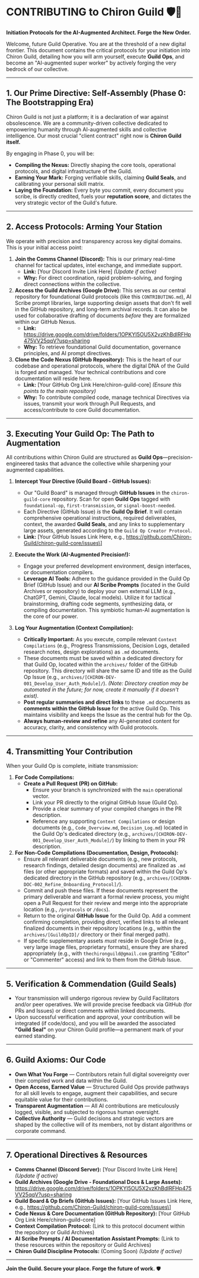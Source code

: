# CONTRIBUTING to Chiron Guild 🛡️🤖

**Initiation Protocols for the AI-Augmented Architect. Forge the New Order.**

Welcome, future Guild Operative. You are at the threshold of a new digital frontier. This document contains the critical protocols for your initiation into Chiron Guild, detailing how you will arm yourself, execute **Guild Ops**, and become an "AI-augmented super worker" by actively forging the very bedrock of our collective.

---

## 1. Our Prime Directive: Self-Assembly (Phase 0: The Bootstrapping Era)

Chiron Guild is not just a platform; it is a declaration of war against obsolescence. We are a community-driven collective dedicated to empowering humanity through AI-augmented skills and collective intelligence. Our most crucial "client contract" right now is **Chiron Guild itself.**

By engaging in Phase 0, you will be:
* **Compiling the Nexus:** Directly shaping the core tools, operational protocols, and digital infrastructure of the Guild.
* **Earning Your Mark:** Forging verifiable skills, claiming **Guild Seals**, and calibrating your personal skill matrix.
* **Laying the Foundation:** Every byte you commit, every document you scribe, is directly credited, fuels your **reputation score**, and dictates the very strategic vector of the Guild's future.

---

## 2. Access Protocols: Arming Your Station

We operate with precision and transparency across key digital domains. This is your initial access point:

1.  **Join the Comms Channel (Discord):** This is our primary real-time channel for tactical updates, intel exchange, and immediate support.
    * **Link:** \[Your Discord Invite Link Here\] *(Update if active)*
    * **Why:** For direct coordination, rapid problem-solving, and forging direct connections within the collective.
2.  **Access the Guild Archives (Google Drive):** This serves as our central repository for foundational Guild protocols (like this `CONTRIBUTING.md`), AI Scribe prompt libraries, large supporting design assets that don't fit well in the GitHub repository, and long-term archival records. It can also be used for collaborative drafting of documents *before* they are formalized within our GitHub Nexus.
    * **Link:** https://drive.google.com/drive/folders/1OPKYI5OU5X2vzKhBdlRFHp475VV25qqV?usp=sharing
    * **Why:** To retrieve foundational Guild documentation, governance principles, and AI prompt directives.
3.  **Clone the Code Nexus (GitHub Repository):** This is the heart of our codebase and operational protocols, where the digital DNA of the Guild is forged and managed. Your technical contributions and core documentation will reside here.
    * **Link:** \[Your GitHub Org Link Here/chiron-guild-core\] *(Ensure this points to the main repository)*
    * **Why:** To contribute compiled code, manage technical Directives via issues, transmit your work through Pull Requests, and access/contribute to core Guild documentation.

---

## 3. Executing Your Guild Op: The Path to Augmentation

All contributions within Chiron Guild are structured as **Guild Ops**—precision-engineered tasks that advance the collective while sharpening your augmented capabilities.

1.  **Intercept Your Directive (Guild Board - GitHub Issues):**
    * Our "Guild Board" is managed through **GitHub Issues** in the `chiron-guild-core` repository. Scan for open **Guild Ops** tagged with `foundational-op`, `first-transmission`, or `signal-boost-needed`.
    * Each Directive (GitHub Issue) *is* the **Guild Op Brief**. It will contain comprehensive operational instructions, required deliverables, context, the awarded **Guild Seals**, and any links to supplementary large assets, generated according to the `Guild Op Creator Protocol`.
    * **Link:** \[Your GitHub Issues Link Here, e.g., https://github.com/Chiron-Guild/chiron-guild-core/issues\]

2.  **Execute the Work (AI-Augmented Precision!):**
    * Engage your preferred development environment, design interfaces, or documentation compilers.
    * **Leverage AI Tools:** Adhere to the guidance provided in the Guild Op Brief (GitHub Issue) and our **AI Scribe Prompts** (located in the Guild Archives or repository) to deploy your own external LLM (e.g., ChatGPT, Gemini, Claude, local models). Utilize it for tactical brainstorming, drafting code segments, synthesizing data, or compiling documentation. This symbiotic human-AI augmentation is the core of our power.

3.  **Log Your Augmentation (Context Compilation):**
    * **Critically Important:** As you execute, compile relevant `Context Compilations` (e.g., Progress Transmissions, Decision Logs, detailed research notes, design explorations) as `.md` documents.
    * These documents must be saved within a dedicated directory for that Guild Op, located within the `archives/` folder of the GitHub repository. This directory will share the same ID and title as the Guild Op Issue (e.g., `archives/[CHIRON-DEV-001_Develop_User_Auth_Module]/`). *(Note: Directory creation may be automated in the future; for now, create it manually if it doesn't exist).*
    * **Post regular summaries and direct links** to these `.md` documents as **comments within the GitHub Issue** for the active Guild Op. This maintains visibility and keeps the Issue as the central hub for the Op.
    * **Always human-review and refine** any AI-generated content for accuracy, clarity, and consistency with Guild protocols.

---

## 4. Transmitting Your Contribution

When your Guild Op is complete, initiate transmission:

1.  **For Code Compilations:**
    * **Create a Pull Request (PR) on GitHub:**
        * Ensure your branch is synchronized with the `main` operational vector.
        * Link your PR directly to the original GitHub Issue (Guild Op).
        * Provide a clear summary of your compiled changes in the PR description.
        * Reference any supporting `Context Compilations` or design documents (e.g., `Code_Overview.md`, `Decision_Log.md`) located in the Guild Op's dedicated directory (e.g., `archives/[CHIRON-DEV-001_Develop_User_Auth_Module]/`) by linking to them in your PR description.
2.  **For Non-Code Compilations (Documentation, Design, Protocols):**
    * Ensure all relevant deliverable documents (e.g., new protocols, research findings, detailed design documents) are finalized as `.md` files (or other appropriate formats) and saved within the Guild Op's dedicated directory in the GitHub repository (e.g., `archives/[CHIRON-DOC-002_Refine_Onboarding_Protocol]/`).
    * Commit and push these files. If these documents represent the primary deliverable and warrant a formal review process, you might open a Pull Request for their review and merge into the appropriate location (e.g., `/protocols` or `/docs`).
    * Return to the original **GitHub Issue** for the Guild Op. Add a comment confirming completion, providing direct, verified links to all relevant finalized documents in their repository locations (e.g., within the `archives/[GuildOpID]/` directory or their final merged path).
    * If specific supplementary assets *must* reside in Google Drive (e.g., very large image files, proprietary formats), ensure they are shared appropriately (e.g., with `thechironguild@gmail.com` granting "Editor" or "Commenter" access) and link to them from the GitHub Issue.

---

## 5. Verification & Commendation (Guild Seals)

* Your transmission will undergo rigorous review by Guild Facilitators and/or peer operatives. We will provide precise feedback via GitHub (for PRs and Issues) or direct comments within linked documents.
* Upon successful verification and approval, your contribution will be integrated (if code/docs), and you will be awarded the associated **"Guild Seal"** on your Chiron Guild profile—a permanent mark of your earned standing.

---

## 6. Guild Axioms: Our Code

* **Own What You Forge** — Contributors retain full digital sovereignty over their compiled work and data within the Guild.
* **Open Access, Earned Value** — Structured Guild Ops provide pathways for all skill levels to engage, augment their capabilities, and secure equitable value for their contributions.
* **Transparent Augmentation** — All AI contributions are meticulously logged, visible, and subjected to rigorous human oversight.
* **Collective Authority** — Guild decisions and strategic vectors are shaped by the collective will of its members, not by distant algorithms or corporate command.

---

## 7. Operational Directives & Resources

* **Comms Channel (Discord Server):** \[Your Discord Invite Link Here\] *(Update if active)*
* **Guild Archives (Google Drive - Foundational Docs & Large Assets):** https://drive.google.com/drive/folders/1OPKYI5OU5X2vzKhBdlRFHp475VV25qqV?usp=sharing
* **Guild Board & Op Briefs (GitHub Issues):** \[Your GitHub Issues Link Here, e.g., https://github.com/Chiron-Guild/chiron-guild-core/issues\]
* **Code Nexus & Core Documentation (GitHub Repository):** \[Your GitHub Org Link Here/chiron-guild-core\]
* **Context Compilation Protocol:** (Link to this protocol document within the repository or Guild Archives)
* **AI Scribe Prompts / AI Documentation Assistant Prompts:** (Link to these resources within the repository or Guild Archives)
* **Chiron Guild Discipline Protocols:** (Coming Soon) *(Update if active)*

---

**Join the Guild. Secure your place. Forge the future of work.** 🛡️
